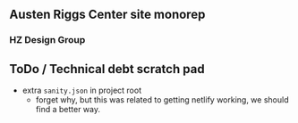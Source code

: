 ## Austen Riggs Center site monorep

### HZ Design Group

## ToDo / Technical debt scratch pad

- extra `sanity.json` in project root
  - forget why, but this was related to getting netlify working, we should find
    a better way.
